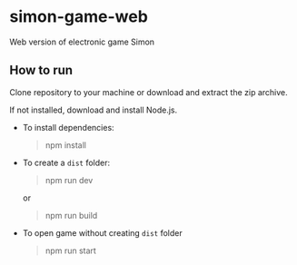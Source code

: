 # simon-game-web

Web version of electronic game Simon

## How to run

Clone repository to your machine or download and extract the zip archive.

If not installed, download and install Node.js.

- To install dependencies:
  >npm install

- To create a `dist` folder:
  >npm run dev

  or
  >npm run build

- To open game without creating `dist` folder  
  >npm run start